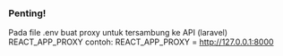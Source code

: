 ### Penting!
Pada file .env buat proxy untuk tersambung ke API (laravel) REACT_APP_PROXY contoh: REACT_APP_PROXY = http://127.0.0.1:8000